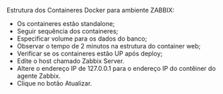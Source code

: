 Estrutura dos Containeres Docker para ambiente ZABBIX:

- Os containeres estão standalone;
- Seguir sequência dos containeres;
- Especificar volume para os dados do banco;
- Observar o tempo de 2 minutos na estrutura do container web;
- Verificar se os containeres estão UP após deploy;
- Edite o host chamado Zabbix Server.
- Altere o endereço IP de 127.0.0.1 para o endereço IP do contêiner do agente Zabbix.
- Clique no botão Atualizar.

